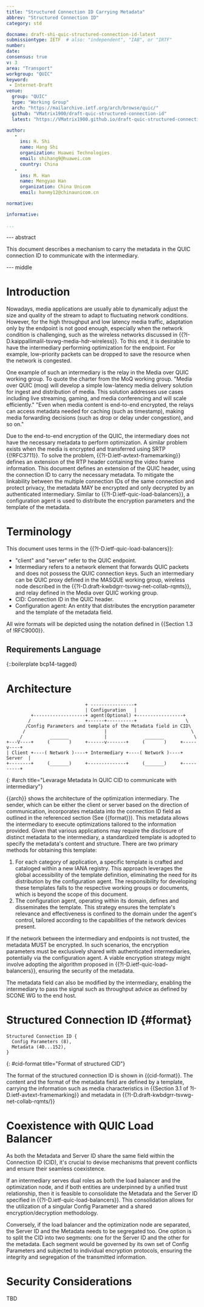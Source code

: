 ```yaml
---
title: "Structured Connection ID Carrying Metadata"
abbrev: "Structured Connection ID"
category: std

docname: draft-shi-quic-structured-connection-id-latest
submissiontype: IETF  # also: "independent", "IAB", or "IRTF"
number:
date:
consensus: true
v: 3
area: "Transport"
workgroup: "QUIC"
keyword:
 - Internet-Draft
venue:
  group: "QUIC"
  type: "Working Group"
  arch: "https://mailarchive.ietf.org/arch/browse/quic/"
  github: "VMatrix1900/draft-quic-structured-connection-id"
  latest: "https://VMatrix1900.github.io/draft-quic-structured-connection-id/draft-shi-quic-structured-connection-id.html"

author:
   -
     ins: H. Shi
     name: Hang Shi
     organization: Huawei Technologies
     email: shihang9@huawei.com
     country: China
   -
     ins: M. Han
     name: Mengyao Han
     organization: China Unicom
     email: hanmy12@chinaunicom.cn

normative:

informative:

...
```


--- abstract

This document describes a mechanism to carry the metadata in the QUIC connection ID to communicate with the intermediary.

--- middle

# Introduction

Nowadays, media applications are usually able to dynamically adjust the size and quality of the stream to adapt to fluctuating network conditions. However, for the high throughput and low latency media traffic, adaptation only by the endpoint is not good enough, especially when the network condition is challenging, such as the wireless networks discussed in {{?I-D.kaippallimalil-tsvwg-media-hdr-wireless}}. To this end, it is desirable to have the intermediary performing optimization for the endpoint. For example, low-priority packets can be dropped to save the resource when the network is congested.

One example of such an intermediary is the relay in the Media over QUIC working group. To quote the charter from the MoQ working group. "Media over QUIC (moq) will develop a simple low-latency media delivery solution for ingest and distribution of media. This solution addresses use cases including live streaming, gaming, and media conferencing and will scale efficiently." "Even when media content is end-to-end encrypted, the relays can access metadata needed for caching (such as timestamp), making media forwarding decisions (such as drop or delay under congestion), and so on."

Due to the end-to-end encryption of the QUIC, the intermediary does not have the necessary metadata to perform optimization. A similar problem exists when the media is encrypted and transferred using SRTP {{!RFC3711}}. To solve the problem, {{?I-D.ietf-avtext-framemarking}} defines an extension of the RTP header containing the video frame information. This document defines an extension of the QUIC header, using the connection ID to carry the necessary metadata. To mitigate the linkability between the multiple connection IDs of the same connection and protect privacy, the metadata MAY be encrypted and only decrypted by an authenticated intermediary. Similar to {{?I-D.ietf-quic-load-balancers}}, a configuration agent is used to distribute the encryption parameters and the template of the metadata.

# Terminology

This document uses terms in the {{?I-D.ietf-quic-load-balancers}}:

- "client" and "server" refer to the QUIC endpoint.
- Intermediary refers to a network element that forwards QUIC packets and does not possess the QUIC connection keys. Such an intermediary can be QUIC proxy defined in the MASQUE working group, wireless node described in the {{?I-D.draft-kwbdgrr-tsvwg-net-collab-rqmts}}, and relay defined in the Media over QUIC working group.
- CID: Connection ID in the QUIC header.
- Configuration agent: An entity that distributes the encryption parameter and the template of the metadata field.

All wire formats will be depicted using the notation defined in {{Section 1.3 of !RFC9000}}.

## Requirements Language

{::boilerplate bcp14-tagged}

# Architecture

~~~
                             + ----------------+
                             | Configuration   |
         +-------------------+ agent(Optional) +-----------------+
        /                    +------+----------+                  \
       /Config Parameters and template of the Metadata field in CID\
      /                             |                               \
     /          _______             |              _______           \
+---V----+     (       )     +------v-------+     (       )     +-----v----+
| Client +----( Network )----+ Intermediary +----( Network )----+  Server  |
+--------+     (_______)     +--------------+     (_______)     +----------+

~~~
{: #arch title="Levarage Metadata In QUIC CID to communicate with intermediary"}

{{arch}} shows the architecture of the optimization intermediary. The sender, which can be either the client or server based on the direction of communication, incorporates metadata into the connection ID field as outlined in the referenced section (See {{format}}). This metadata allows the intermediary to execute optimizations tailored to the information provided. Given that various applications may require the disclosure of distinct metadata to the intermediary, a standardized template is adopted to specify the metadata's content and structure. There are two primary methods for obtaining this template:

1. For each category of application, a specific template is crafted and cataloged within a new IANA registry. This approach leverages the global accessibility of the template definition, eliminating the need for its distribution by the configuration agent. The responsibility for developing these templates falls to the respective working groups or documents, which is beyond the scope of this document.
2. The configuration agent, operating within its domain, defines and disseminates the template. This strategy ensures the template's relevance and effectiveness is confined to the domain under the agent's control, tailored according to the capabilities of the network devices present.

If the network between the intermediary and endpoints is not trusted, the metadata MUST be encrypted. In such scenarios, the encryption parameters must be exclusively shared with authenticated intermediaries, potentially via the configuration agent. A viable encryption strategy might involve adopting the algorithm proposed in {{?I-D.ietf-quic-load-balancers}}, ensuring the security of the metadata.

The metadata field can also be modified by the intermediary, enabling the intermediary to pass the signal such as throughput advice as defined by SCONE WG to the end host.

# Structured Connection ID {#format}
~~~
Structured Connection ID {
  Config Parameters (8),
  Metadata (40...152),
}
~~~
{: #cid-format title="Format of structured CID"}

The format of the structured connection ID is shown in {{cid-format}}. The content and the format of the metadata field are defined by a template, carrying the information such as media characteristics in {{Section 3.1 of ?I-D.ietf-avtext-framemarking}} and metadata in {{?I-D.draft-kwbdgrr-tsvwg-net-collab-rqmts/}}

# Coexistence with QUIC Load Balancer

As both the Metadata and Server ID share the same field within the Connection ID (CID), it's crucial to devise mechanisms that prevent conflicts and ensure their seamless coexistence.

If an intermediary serves dual roles as both the load balancer and the optimization node, and if both entities are underpinned by a unified trust relationship, then it is feasible to consolidate the Metadata and the Server ID specified in {{?I-D.ietf-quic-load-balancers}}. This consolidation allows for the utilization of a singular Config Parameter and a shared encryption/decryption methodology.

Conversely, if the load balancer and the optimization node are separated, the Server ID and the Metadata needs to be segregated too. One option is to split the CID into two segments: one for the Server ID and the other for the metadata. Each segment would be governed by its own set of Config Parameters and subjected to individual encryption protocols, ensuring the integrity and segregation of the transmitted information.

# Security Considerations

TBD
